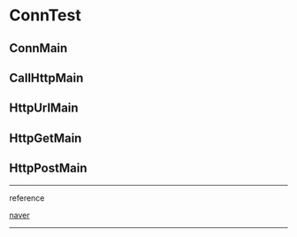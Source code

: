 # ConnTest


## ConnMain


## CallHttpMain


## HttpUrlMain


## HttpGetMain


## HttpPostMain


-----

reference

[naver](http://naver.com "네이버")

-----